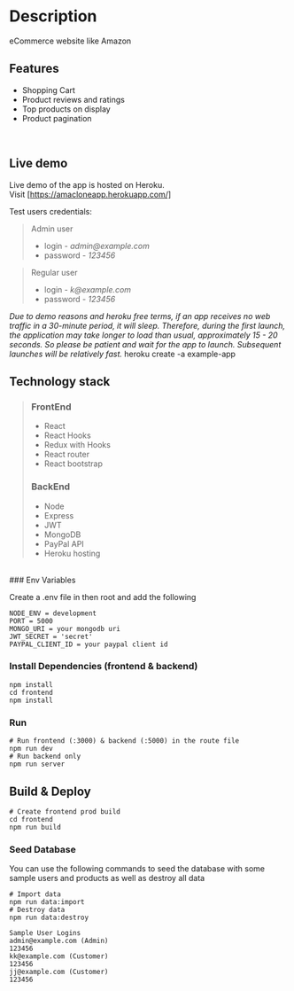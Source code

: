 

# Description

eCommerce website like Amazon

## Features

- Shopping Cart
- Product reviews and ratings
- Top products on display
- Product pagination

<br>


## Live demo

Live demo of the app is hosted on Heroku.  
Visit [https://amacloneapp.herokuapp.com/]

Test users credentials:

> Admin user
>
> - login - _admin@example.com_
> - password - _123456_

> Regular user
>
> - login - _k@example.com_
> - password - _123456_

_Due to demo reasons and heroku free terms, if an app receives no web traffic in a 30-minute period, it will sleep. Therefore, during the first launch, the application may take longer to load than usual, approximately 15 - 20 seconds. So please be patient and wait for the app to launch. Subsequent launches will be relatively fast._
heroku create -a example-app
## Technology stack

> ### FrontEnd
>
> - React
> - React Hooks
> - Redux with Hooks
> - React router
> - React bootstrap
>
> ### BackEnd
>
> - Node
> - Express
> - JWT
> - MongoDB
> - PayPal API
> - Heroku hosting
>   <br>





<br>
### Env Variables

Create a .env file in then root and add the following

```
NODE_ENV = development
PORT = 5000
MONGO_URI = your mongodb uri
JWT_SECRET = 'secret'
PAYPAL_CLIENT_ID = your paypal client id
```

### Install Dependencies (frontend & backend)

```
npm install
cd frontend
npm install
```

### Run

```
# Run frontend (:3000) & backend (:5000) in the route file
npm run dev
# Run backend only
npm run server
```

## Build & Deploy

```
# Create frontend prod build
cd frontend
npm run build
```



### Seed Database

You can use the following commands to seed the database with some sample users and products as well as destroy all data

```
# Import data
npm run data:import
# Destroy data
npm run data:destroy
```

```
Sample User Logins
admin@example.com (Admin)
123456
kk@example.com (Customer)
123456
jj@example.com (Customer)
123456
```